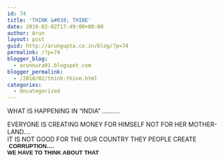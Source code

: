 ```yaml
---
id: 74
title: 'THINK &#038; THINE'
date: 2010-02-02T17:49:00+00:00
author: Arun
layout: post
guid: http://arungupta.co.in/blog/?p=74
permalink: /?p=74
blogger_blog:
  - arunnura01.blogspot.com
blogger_permalink:
  - /2010/02/think-thine.html
categories:
  - Uncategorized
---
```

WHAT IS HAPPENING IN &#8220;INDIA&#8221; &#8230;&#8230;&#8230;.

<div>
  EVERYONE IS CREATING MONEY FOR HIMSELF NOT FOR HER MOTHER-LAND&#8230;.
</div>

<div>
  IT IS NOT GOOD FOR THE OUR COUNTRY THEY PEOPLE CREATE <span style="font-family: Arial; font-size: 13px; white-space: pre; "><b> CORRUPTION&#8230;.</b></span>
</div>

<div>
  <span style="font-family: Arial; font-size: 13px; white-space: pre; "><b>WE HAVE TO THINK ABOUT THAT </b> <span style="font-family: Georgia, serif; font-size: 16px; white-space: normal; "> </span></span>
</div>